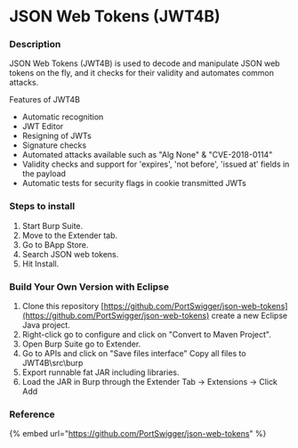 # JSON Web Tokens (JWT4B)

### Description

JSON Web Tokens (JWT4B) is used to decode and manipulate JSON web tokens on the fly, and it checks for their validity and automates common attacks.

Features of JWT4B

* Automatic recognition
* JWT Editor
* Resigning of JWTs
* Signature checks
* Automated attacks available such as "Alg None" & "CVE-2018-0114"
* Validity checks and support for 'expires', 'not before', 'issued at' fields in the payload
* Automatic tests for security flags in cookie transmitted JWTs

### Steps to install

1. Start Burp Suite.
2. Move to the Extender tab.
3. Go to BApp Store.
4. Search JSON web tokens.
5. Hit Install.

### Build Your Own Version with Eclipse

1. Clone this repository [https://github.com/PortSwigger/json-web-tokens](https://github.com/PortSwigger/json-web-tokens) create a new Eclipse Java project.
2. Right-click go to configure and click on "Convert to Maven Project".
3. Open Burp Suite go to Extender.
4. Go to APIs and click on "Save files interface" Copy all files to JWT4B\src\burp
5. Export runnable fat JAR including libraries.
6. Load the JAR in Burp through the Extender Tab -> Extensions -> Click Add

### Reference

{% embed url="https://github.com/PortSwigger/json-web-tokens" %}
